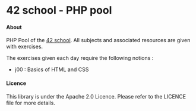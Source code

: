 42 school - PHP pool
=====

#### About
PHP Pool of the [42 school](http://42.fr).
All subjects and associated resources are given with exercises.

The exercises given each day require the following notions :
* j00 : Basics of HTML and CSS

#### Licence
This library is under the Apache 2.0 Licence.
Please refer to the LICENCE file for more details.
